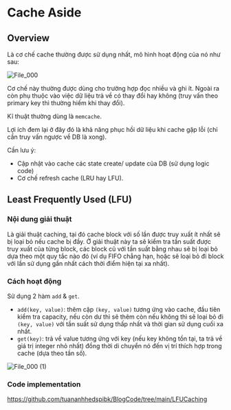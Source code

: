 # Cache Aside

## Overview

Là cơ chế cache thường được sử dụng nhất, mô hình hoạt động của nó như sau:

![File_000](https://user-images.githubusercontent.com/15076665/202854588-a504492e-ad55-40b6-a815-ff7d6bf9b151.png)

Cơ chế này thường được dùng cho trường hợp đọc nhiều và ghi ít. Ngoài ra còn phụ thuộc vào việc dữ liệu trả về có thay đổi hay không (truy vấn theo primary key thì thường hiếm khi thay đổi).

Kĩ thuật thường dùng là `memcache`.

Lợi ích đem lại ở đây đó là khả năng phục hồi dữ liệu khi cache gặp lỗi (chỉ cần truy vấn ngược về DB là xong).

Cần lưu ý:

- Cập nhật vào cache các state create/ update của DB (sử dụng logic code)
- Cơ chế refresh cache (LRU hay LFU).

## Least Frequently Used (LFU)

### Nội dung giải thuật

Là giải thuật caching, tại đó cache block với số lần được truy xuất ít nhất sẽ bị loại bỏ nếu cache bị đầy. Ở giải thuật này ta sẽ kiểm tra tần suất được truy xuất của từng block, các block cũ với tần suất bằng nhau sẽ bị loại bỏ dựa theo một quy tắc nào đó (ví dụ FIFO chẳng hạn, hoặc sẽ loại bỏ đi block với lần sử dụng gần nhất cách thời điểm hiện tại xa nhất).

### Cách hoạt động

Sử dụng 2 hàm `add` & `get`.

- `add(key, value)`: thêm cặp `(key, value)` tương ứng vào cache, đầu tiên kiểm tra capacity, nếu còn dư thì sẽ thêm còn nếu không thì sẽ loại bỏ đi `(key, value)` với tần suất sử dụng thấp nhất và thời gian sử dụng cuối xa nhất.
- `get(key)`: trả về value tương ứng với key (nếu key không tồn tại, ta trả về giá trị integer nhỏ nhất) đồng thời di chuyển nó đến vị trí thích hợp trong cache (dựa theo tần số).

![File_000 (1)](https://user-images.githubusercontent.com/15076665/202880934-05dc5e1a-4e69-465a-9549-6980765ea0da.png)

### Code implementation

https://github.com/tuananhhedspibk/BlogCode/tree/main/LFUCaching
